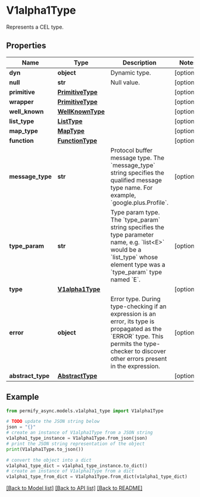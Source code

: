 # V1alpha1Type

Represents a CEL type.

## Properties

Name | Type | Description | Notes
------------ | ------------- | ------------- | -------------
**dyn** | **object** | Dynamic type. | [optional] 
**null** | **str** | Null value. | [optional] 
**primitive** | [**PrimitiveType**](PrimitiveType.md) |  | [optional] 
**wrapper** | [**PrimitiveType**](PrimitiveType.md) |  | [optional] 
**well_known** | [**WellKnownType**](WellKnownType.md) |  | [optional] 
**list_type** | [**ListType**](ListType.md) |  | [optional] 
**map_type** | [**MapType**](MapType.md) |  | [optional] 
**function** | [**FunctionType**](FunctionType.md) |  | [optional] 
**message_type** | **str** | Protocol buffer message type.  The &#x60;message_type&#x60; string specifies the qualified message type name. For example, &#x60;google.plus.Profile&#x60;. | [optional] 
**type_param** | **str** | Type param type.  The &#x60;type_param&#x60; string specifies the type parameter name, e.g. &#x60;list&lt;E&gt;&#x60; would be a &#x60;list_type&#x60; whose element type was a &#x60;type_param&#x60; type named &#x60;E&#x60;. | [optional] 
**type** | [**V1alpha1Type**](V1alpha1Type.md) |  | [optional] 
**error** | **object** | Error type.  During type-checking if an expression is an error, its type is propagated as the &#x60;ERROR&#x60; type. This permits the type-checker to discover other errors present in the expression. | [optional] 
**abstract_type** | [**AbstractType**](AbstractType.md) |  | [optional] 

## Example

```python
from permify_async.models.v1alpha1_type import V1alpha1Type

# TODO update the JSON string below
json = "{}"
# create an instance of V1alpha1Type from a JSON string
v1alpha1_type_instance = V1alpha1Type.from_json(json)
# print the JSON string representation of the object
print(V1alpha1Type.to_json())

# convert the object into a dict
v1alpha1_type_dict = v1alpha1_type_instance.to_dict()
# create an instance of V1alpha1Type from a dict
v1alpha1_type_from_dict = V1alpha1Type.from_dict(v1alpha1_type_dict)
```
[[Back to Model list]](../README.md#documentation-for-models) [[Back to API list]](../README.md#documentation-for-api-endpoints) [[Back to README]](../README.md)


